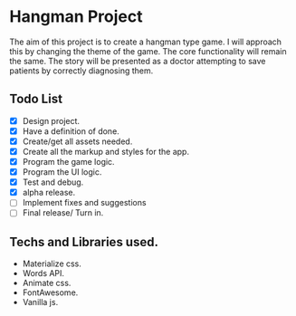 # Hangman Project
The aim of this project is to create a hangman type game. I will approach this by changing the theme of the game. The core functionality will remain the same. The story will be presented as a doctor attempting to save patients by correctly diagnosing them.

## Todo List
- [x]  Design project.
- [x]  Have a definition of done.
- [x]  Create/get all assets needed.
- [x]  Create all the markup and styles for the app.
- [X]   Program the game logic.
- [x]  Program the UI logic.
- [x] Test and debug.
- [x] alpha release.
- [ ] Implement fixes and suggestions
- [ ] Final release/ Turn in.

## Techs and Libraries used.
* Materialize css.
* Words API.
* Animate css.
* FontAwesome.
* Vanilla js.

